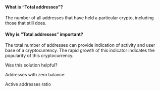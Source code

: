 #### What is “Total addresses”?

The number of all addresses that have held a particular crypto, including those that still does.

#### Why is “Total addresses” important?

The total number of addresses can provide indication of activity and user base of a cryptocurrency. The rapid growth of this indicator indicates the popularity of this cryptocurrency.

Was this solution helpful?

Addresses with zero balance

Active addresses ratio